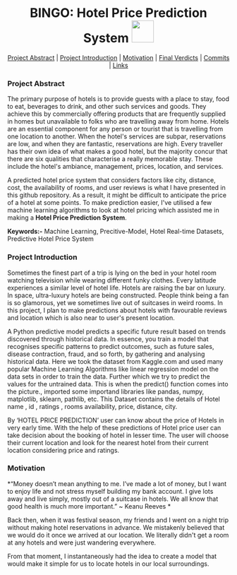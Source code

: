 <h1 align="center">BINGO: Hotel Price Prediction System <img src="https://media2.giphy.com/media/KB8MHRUq55wjXVwWyl/source.gif" width="50"></h1>

<p align="center">
	<a href="#project-abstract">Project Abstract</a> |
	<a href="project-introduction">Project Introduction</a> |
	<a href="#motivation">Motivation</a> |
	<a href="#final-verdicts">Final Verdicts</a> |
	<a href="#commits">Commits</a> |
	<a href="#links">Links</a>
</p>


### Project Abstract

The primary purpose of hotels is to provide guests with a place to stay, food to eat, beverages to drink, and other such services and goods. They achieve this by commercially offering products that are frequently supplied in homes but unavailable to folks who are travelling away from home. Hotels are an essential component for any person or tourist that is travelling from one location to another. When the hotel's services are subpar, reservations are low, and when they are fantastic, reservations are high. Every traveller has their own idea of what makes a good hotel, but the majority concur that there are six qualities that characterise a really memorable stay. These include the hotel's ambiance, management, prices, location, and services.

A predicted hotel price system that considers factors like city, distance, cost, the availability of rooms, and user reviews is what I have presented in this github repository. As a result, it might be difficult to anticipate the price of a hotel at some points. To make prediction easier, I've utilised a few machine learning algorithms to look at hotel pricing which assisted me in making a **Hotel Price Prediction System**.

**Keywords:-** Machine Learning, Precitive-Model, Hotel Real-time Datasets, Predictive Hotel Price System

### Project Introduction

Sometimes the finest part of a trip is lying on the bed in your hotel room watching television while wearing different funky clothes. Every latitude experiences a similar level of hotel life. Hotels are raising the bar on luxury. In space, ultra-luxury hotels are being constructed. People think being a fan is so glamorous, yet we sometimes live out of suitcases in weird rooms.
In this project, I plan to make predictions about hotels with favourable reviews and location which is also near to user's present location.

A Python predictive model predicts a specific future result based on trends discovered through historical data. In essence, you train a model that recognises specific patterns to predict outcomes, such as future sales, disease contraction, fraud, and so forth, by gathering and analysing historical data.
Here we took the dataset from Kaggle.com and used many popular Machine Learning Algorithms like linear regression model on the data sets in order to train the data. Further which we try to predict the values for the untrained data. This is when the predict() function comes into the picture., imported some importand libraries like pandas, numpy, matplotlib, sklearn, pathlib, etc. This Dataset contains the details of Hotel name , id , ratings , rooms availability, price, distance, city.

By ‘HOTEL PRICE PREDICTION’ user can know about the price of Hotels in very early time.
With the help of these predictions of Hotel price user can take decision about the booking of hotel in lesser time. 
The user will choose their current location and look for the nearest hotel from their current location considering price and ratings.


### Motivation

*“Money doesn’t mean anything to me. I’ve made a lot of money, but I want to enjoy life and not stress myself building my bank account. I give lots away and live simply, mostly out of a suitcase in hotels. We all know that good health is much more important.” ~ Keanu Reeves *

Back then, when it was festival season, my friends and I went on a night trip without making hotel reservations in advance. We mistakenly believed that we would do it once we arrived at our location. We literally didn't get a room at any hotels and were just wandering everywhere.

From that moment, I instantaneously had the idea to create a model that would make it simple for us to locate hotels in our local surroundings.

